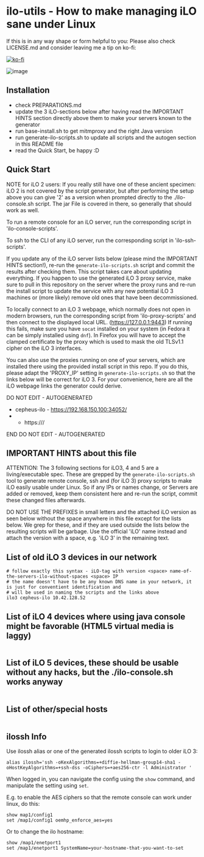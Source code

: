 # ilo-utils - How to make managing iLO sane under Linux

If this is in any way shape or form helpful to you: Please also check LICENSE.md and consider leaving me a tip on ko-fi:

[![ko-fi](https://ko-fi.com/img/githubbutton_sm.svg)](https://ko-fi.com/R6R8DQO8C)

![image](https://user-images.githubusercontent.com/25175069/178159517-26c0ddef-30bc-4c48-ad57-1b4eeb40206e.png)

## Installation

- check PREPARATIONS.md
- update the 3 iLO-sections below after having read the IMPORTANT HINTS section directly above them to make your servers known to the generator
- run base-install.sh to get mitmproxy and the right Java version
- run generate-ilo-scripts.sh to update all scripts and the autogen section in this README file
- read the Quick Start, be happy :D

## Quick Start

NOTE for iLO 2 users: If you really still have one of these ancient specimen: iLO 2 is not covered by the script generator, but after performing the setup above you can give '2' as a version when prompted directly to the ./ilo-console.sh script. The jar File is covered in there, so generally that should work as well.

To run a remote console for an iLO server, run the corresponding script in 'ilo-console-scripts'.

To ssh to the CLI of any iLO server, run the corresponding script in 'ilo-ssh-scripts'.

If you update any of the iLO server lists below (please mind the IMPORTANT HINTS section!), re-run the `generate-ilo-scripts.sh` script and commit the results after checking them.
This script takes care about updating everything. If you happen to use the generated iLO 3 proxy service, make sure to pull in this repository on the server where the proxy runs
and re-run the install script to update the service with any new potential iLO 3 machines or (more likely) remove old ones that have been decommissioned.

To locally connect to an iLO 3 webpage, which normally does not open in modern browsers, run the corresponding script from 'ilo-proxy-scripts' and then connect to the displayed
local URL. (https://127.0.0.1:9443)
If running this fails, make sure you have `socat` installed on your system (in Fedora it can be simply installed using `dnf`).
In Firefox you will have to accept the clamped certificate by the proxy which is used to mask the old TLSv1.1 cipher on the iLO 3 interfaces.

You can also use the proxies running on one of your servers, which are installed there using the provided install script in this repo.
If you do this, please adapt the 'PROXY_IP' setting in `generate-ilo-scripts.sh` so that the links below will be correct for iLO 3.
For your convenience, here are all the iLO webpage links the generator could derive.

DO NOT EDIT - AUTOGENERATED

- cepheus-ilo - https://192.168.150.100:34052/
- - https:///

END DO NOT EDIT - AUTOGENERATED


## IMPORTANT HINTS about this file

ATTENTION: The 3 following sections for iLO3, 4 and 5 are a living/executable spec.
These are grepped by the `generate-ilo-scripts.sh` tool to generate remote console, ssh and (for iLO 3) proxy scripts to make iLO easily usable under Linux.
So if any IPs or names change, or Servers are added or removed, keep them consistent here and re-run the script, commit these changed files afterwards.

DO NOT USE THE PREFIXES in small letters and the attached iLO version as seen below without the space anywhere in this file except for the lists below.
We grep for these, and if they are used outside the lists below the resulting scripts will be garbage.
Use the official 'iLO' name instead and attach the version with a space, e.g. 'iLO 3' in the remaining text.

## List of old iLO 3 devices in our network

```
# follow exactly this syntax - iLO-tag with version <space> name-of-the-servers-ilo-without-spaces <space> IP
# the name doesn't have to be any known DNS name in your network, it is just for conventient identification and
# will be used in naming the scripts and the links above
ilo3 cepheus-ilo 10.42.128.52
```

## List of iLO 4 devices where using java console might be favorable (HTML5 virtual media is laggy)

```
```

## List of iLO 5 devices, these should be usable without any hacks, but the ./ilo-console.sh works anyway

```
```

## List of other/special hosts

```
```


## ilossh Info

Use ilossh alias or one of the generated ilossh scripts to login to older iLO 3:

```
alias ilossh='ssh -oKexAlgorithms=+diffie-hellman-group14-sha1 -oHostKeyAlgorithms=+ssh-dss -oCiphers=+aes256-ctr -l Administrator '
```

When logged in, you can navigate the config using the `show` command, and manipulate the setting using `set`.

E.g. to enable the AES ciphers so that the remote console can work under linux, do this:

```
show map1/config1
set /map1/config1 oemhp_enforce_aes=yes
```

Or to change the ilo hostname:

```
show /map1/enetport1
set /map1/enetport1 SystemName=your-hostname-that-you-want-to-set
```
